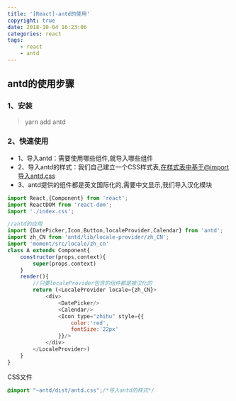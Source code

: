 ```yaml
---
title: '[React]-antd的使用'
copyright: true
date: 2018-10-04 16:23:06
categories: react
tags:
    - react
    - antd
---
```

## antd的使用步骤
### 1、安装

> yarn add antd

### 2、快速使用
- 1、导入antd：需要使用哪些组件,就导入哪些组件
- 2、导入antd的样式：我们自己建立一个CSS样式表,在样式表中基于@import导入antd.css
- 3、antd提供的组件都是英文国际化的,需要中文显示,我们导入汉化模块

```javascript
import React,{Component} from 'react';
import ReactDOM from 'react-dom';
import './index.css';

//antd的应用
import {DatePicker,Icon,Button,localeProvider,Calendar} from 'antd';
import zh_CN from 'antd/lib/locale-provider/zh_CN';
import 'moment/src/locale/zh_cn'
class A extends Component{
    constructor(props,context){
        super(props,context)
    }
    render(){
        //只要localeProvider包含的组件都是被汉化的
        return (<LocaleProvider locale={zh_CN}>
            <div>
                <DatePicker/>
                <Calendar/>
                <Icon type="zhihu" style={{
                    color:'red',
                    fontSize:'22px'
                }}/>
            </div>
        </LocaleProvider>)
    }
}
```

CSS文件

```css
@import "~antd/dist/antd.css";/*导入antd的样式*/

```